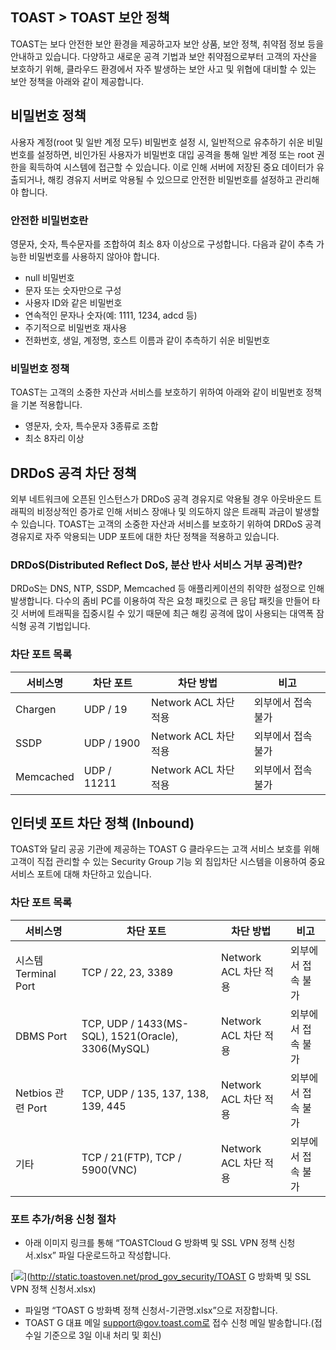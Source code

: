 ## TOAST > TOAST 보안 정책

TOAST는 보다 안전한 보안 환경을 제공하고자 보안 상품, 보안 정책, 취약점 정보 등을 안내하고 있습니다.
다양하고 새로운 공격 기법과 보안 취약점으로부터 고객의 자산을 보호하기 위해, 클라우드 환경에서 자주 발생하는 보안 사고 및 위협에 대비할 수 있는 보안 정책을 아래와 같이 제공합니다.

## 비밀번호 정책
사용자 계정(root 및 일반 계정 모두) 비밀번호 설정 시, 일반적으로 유추하기 쉬운 비밀번호를 설정하면, 비인가된 사용자가 비밀번호 대입 공격을 통해 일반 계정 또는 root 권한을 획득하여 시스템에 접근할 수 있습니다. 이로 인해 서버에 저장된 중요 데이터가 유출되거나, 해킹 경유지 서버로 악용될 수 있으므로 안전한 비밀번호를 설정하고 관리해야 합니다.

### 안전한 비밀번호란
영문자, 숫자, 특수문자를 조합하여 최소 8자 이상으로 구성합니다. 다음과 같이 추측 가능한 비밀번호를 사용하지 않아야 합니다.

- null 비밀번호
- 문자 또는 숫자만으로 구성
- 사용자 ID와 같은 비밀번호
- 연속적인 문자나 숫자(예: 1111, 1234, adcd 등)
- 주기적으로 비밀번호 재사용
- 전화번호, 생일, 계정명, 호스트 이름과 같이 추측하기 쉬운 비밀번호

### 비밀번호 정책
TOAST는 고객의 소중한 자산과 서비스를 보호하기 위하여 아래와 같이 비밀번호 정책을 기본 적용합니다.

- 영문자, 숫자, 특수문자 3종류로 조합
- 최소 8자리 이상

## DRDoS 공격 차단 정책
외부 네트워크에 오픈된 인스턴스가 DRDoS 공격 경유지로 악용될 경우 아웃바운드 트래픽의 비정상적인 증가로 인해 서비스 장애나 및 의도하지 않은 트래픽 과금이 발생할 수 있습니다.
TOAST는 고객의 소중한 자산과 서비스를 보호하기 위하여 DRDoS 공격 경유지로 자주 악용되는 UDP 포트에 대한 차단 정책을 적용하고 있습니다.

### DRDoS(Distributed Reflect DoS, 분산 반사 서비스 거부 공격)란?
DRDoS는 DNS, NTP, SSDP, Memcached 등 애플리케이션의 취약한 설정으로 인해 발생합니다. 다수의 좀비 PC를 이용하여 작은 요청 패킷으로 큰 응답 패킷을 만들어 타깃 서버에 트래픽을 집중시킬 수 있기 때문에 최근 해킹 공격에 많이 사용되는 대역폭 잠식형 공격 기법입니다.

### 차단 포트 목록
|서비스명 |   차단 포트  | 차단 방법|비고|
| ---- | ---- | ---- | ---- |
|Chargen | UDP / 19    | Network ACL 차단 적용 |   외부에서 접속 불가|
|SSDP    | UDP / 1900  | Network ACL 차단 적용 | 외부에서 접속 불가|
|Memcached   | UDP / 11211 | Network ACL 차단 적용 | 외부에서 접속 불가|

## 인터넷 포트 차단 정책 (Inbound)
TOAST와 달리 공공 기관에 제공하는 TOAST G 클라우드는 고객 서비스 보호를 위해 고객이 직접 관리할 수 있는 Security Group 기능 외 침입차단 시스템을 이용하여 중요 서비스 포트에 대해 차단하고 있습니다.

### 차단 포트 목록
|서비스명 |   차단 포트  | 차단 방법|비고|
| ---- | ---- | ---- | ---- |
| 시스템 Terminal Port | TCP / 22, 23, 3389 | Network ACL 차단 적용 | 외부에서 접속 불가|
| DBMS Port | TCP, UDP / 1433(MS-SQL), 1521(Oracle), 3306(MySQL)  | Network ACL 차단 적용 | 외부에서 접속 불가|
| Netbios 관련 Port | TCP, UDP / 135, 137, 138, 139, 445 | Network ACL 차단 적용 | 외부에서 접속 불가 |
| 기타 | TCP / 21(FTP), TCP / 5900(VNC) | Network ACL 차단 적용 | 외부에서 접속 불가 |

### 포트 추가/허용 신청 절차
- 아래 이미지 링크를 통해 “TOASTCloud G 방화벽 및 SSL VPN 정책 신청서.xlsx” 파일 다운로드하고 작성합니다.

[![](http://static.toastoven.net/prod_gov_security/img_04.png)](http://static.toastoven.net/prod_gov_security/TOAST G 방화벽 및 SSL VPN 정책 신청서.xlsx)

- 파일명 “TOAST G 방화벽 정책 신청서-기관명.xlsx”으로 저장합니다.
- TOAST G 대표 메일 support@gov.toast.com로 접수 신청 메일 발송합니다.(접수일 기준으로 3일 이내 처리 및 회신)
